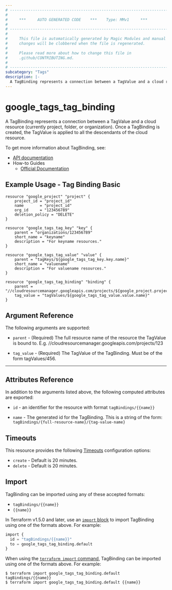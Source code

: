 ```yaml
---
# ----------------------------------------------------------------------------
#
#     ***     AUTO GENERATED CODE    ***    Type: MMv1     ***
#
# ----------------------------------------------------------------------------
#
#     This file is automatically generated by Magic Modules and manual
#     changes will be clobbered when the file is regenerated.
#
#     Please read more about how to change this file in
#     .github/CONTRIBUTING.md.
#
# ----------------------------------------------------------------------------
subcategory: "Tags"
description: |-
  A TagBinding represents a connection between a TagValue and a cloud resource (currently project, folder, or organization).
---
```


# google_tags_tag_binding

A TagBinding represents a connection between a TagValue and a cloud resource (currently project, folder, or organization). Once a TagBinding is created, the TagValue is applied to all the descendants of the cloud resource.


To get more information about TagBinding, see:

* [API documentation](https://cloud.google.com/resource-manager/reference/rest/v3/tagBindings)
* How-to Guides
    * [Official Documentation](https://cloud.google.com/resource-manager/docs/tags/tags-creating-and-managing)

## Example Usage - Tag Binding Basic


```hcl
resource "google_project" "project" {
	project_id = "project_id"
	name       = "project_id"
	org_id     = "123456789"
	deletion_policy = "DELETE"
}

resource "google_tags_tag_key" "key" {
	parent = "organizations/123456789"
	short_name = "keyname"
	description = "For keyname resources."
}

resource "google_tags_tag_value" "value" {
	parent = "tagKeys/${google_tags_tag_key.key.name}"
	short_name = "valuename"
	description = "For valuename resources."
}

resource "google_tags_tag_binding" "binding" {
	parent = "//cloudresourcemanager.googleapis.com/projects/${google_project.project.number}"
	tag_value = "tagValues/${google_tags_tag_value.value.name}"
}
```

## Argument Reference

The following arguments are supported:


* `parent` -
  (Required)
  The full resource name of the resource the TagValue is bound to. E.g. //cloudresourcemanager.googleapis.com/projects/123

* `tag_value` -
  (Required)
  The TagValue of the TagBinding. Must be of the form tagValues/456.


- - -



## Attributes Reference

In addition to the arguments listed above, the following computed attributes are exported:

* `id` - an identifier for the resource with format `tagBindings/{{name}}`

* `name` -
  The generated id for the TagBinding. This is a string of the form: `tagBindings/{full-resource-name}/{tag-value-name}`


## Timeouts

This resource provides the following
[Timeouts](https://developer.hashicorp.com/terraform/plugin/sdkv2/resources/retries-and-customizable-timeouts) configuration options:

- `create` - Default is 20 minutes.
- `delete` - Default is 20 minutes.

## Import


TagBinding can be imported using any of these accepted formats:

* `tagBindings/{{name}}`
* `{{name}}`


In Terraform v1.5.0 and later, use an [`import` block](https://developer.hashicorp.com/terraform/language/import) to import TagBinding using one of the formats above. For example:

```tf
import {
  id = "tagBindings/{{name}}"
  to = google_tags_tag_binding.default
}
```

When using the [`terraform import` command](https://developer.hashicorp.com/terraform/cli/commands/import), TagBinding can be imported using one of the formats above. For example:

```
$ terraform import google_tags_tag_binding.default tagBindings/{{name}}
$ terraform import google_tags_tag_binding.default {{name}}
```
